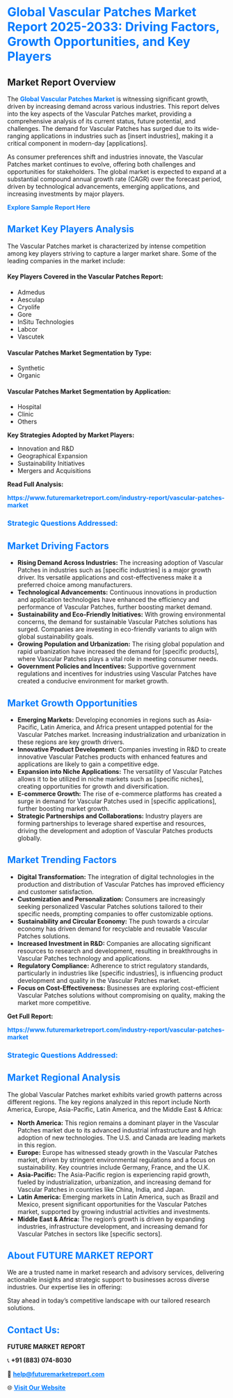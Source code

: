 <h1 style="color: #007BFF;">Global Vascular Patches Market Report 2025-2033: Driving Factors, Growth Opportunities, and Key Players</h1>

<section id="overview">
<h2>Market Report Overview</h2>
<p>The <a href="https://www.futuremarketreport.com/industry-report/vascular-patches-market" style="color: #007BFF; text-decoration: none;"><strong>Global Vascular Patches Market</strong></a> is witnessing significant growth, driven by increasing demand across various industries. This report delves into the key aspects of the Vascular Patches market, providing a comprehensive analysis of its current status, future potential, and challenges. The demand for Vascular Patches has surged due to its wide-ranging applications in industries such as [insert industries], making it a critical component in modern-day [applications].</p>
<p>As consumer preferences shift and industries innovate, the Vascular Patches market continues to evolve, offering both challenges and opportunities for stakeholders. The global market is expected to expand at a substantial compound annual growth rate (CAGR) over the forecast period, driven by technological advancements, emerging applications, and increasing investments by major players.</p>
</section>

<section id="overview">
<p><a href="https://www.futuremarketreport.com/request-sample/reportId=89644" style="color: #007BFF; text-decoration: none;"><strong>Explore Sample Report Here</strong></a></p>
</section>

<section id="key-players">
<h2 style="color: #007BFF;">Market Key Players Analysis</h2>
<p>The Vascular Patches market is characterized by intense competition among key players striving to capture a larger market share. Some of the leading companies in the market include:</p>
<h4>Key Players Covered in the Vascular Patches Report:</h4>
<ul><li>Admedus</li><li>Aesculap</li><li>Cryolife</li><li>Gore</li><li>InSitu Technologies</li><li>Labcor</li><li>Vascutek</li></ul>
<h4>Vascular Patches Market Segmentation by Type:</h4>
<ul><li>Synthetic</li><li>Organic</li></ul>

<h4>Vascular Patches Market Segmentation by Application:</h4>
<ul><li>Hospital</li><li>Clinic</li><li>Others</li></ul>
<p><strong>Key Strategies Adopted by Market Players:</strong></p>
<ul>
<li>Innovation and R&D</li>
<li>Geographical Expansion</li>
<li>Sustainability Initiatives</li>
<li>Mergers and Acquisitions</li>
</ul>
</section>

<section>
<p><strong>Read Full Analysis: </strong></p><a href="https://www.futuremarketreport.com/industry-report/vascular-patches-market" style="color: #007BFF; text-decoration: none;"><strong>https://www.futuremarketreport.com/industry-report/vascular-patches-market</strong></a>
<h3 style="color: #007BFF;">Strategic Questions Addressed:</h3>
</section>

<section id="driving-factors">
<h2 style="color: #007BFF;">Market Driving Factors</h2>
<ul>
<li><strong>Rising Demand Across Industries:</strong> The increasing adoption of Vascular Patches in industries such as [specific industries] is a major growth driver. Its versatile applications and cost-effectiveness make it a preferred choice among manufacturers.</li>
<li><strong>Technological Advancements:</strong> Continuous innovations in production and application technologies have enhanced the efficiency and performance of Vascular Patches, further boosting market demand.</li>
<li><strong>Sustainability and Eco-Friendly Initiatives:</strong> With growing environmental concerns, the demand for sustainable Vascular Patches solutions has surged. Companies are investing in eco-friendly variants to align with global sustainability goals.</li>
<li><strong>Growing Population and Urbanization:</strong> The rising global population and rapid urbanization have increased the demand for [specific products], where Vascular Patches plays a vital role in meeting consumer needs.</li>
<li><strong>Government Policies and Incentives:</strong> Supportive government regulations and incentives for industries using Vascular Patches have created a conducive environment for market growth.</li>
</ul>
</section>

<section id="growth-opportunities">
<h2 style="color: #007BFF;">Market Growth Opportunities</h2>
<ul>
<li><strong>Emerging Markets:</strong> Developing economies in regions such as Asia-Pacific, Latin America, and Africa present untapped potential for the Vascular Patches market. Increasing industrialization and urbanization in these regions are key growth drivers.</li>
<li><strong>Innovative Product Development:</strong> Companies investing in R&D to create innovative Vascular Patches products with enhanced features and applications are likely to gain a competitive edge.</li>
<li><strong>Expansion into Niche Applications:</strong> The versatility of Vascular Patches allows it to be utilized in niche markets such as [specific niches], creating opportunities for growth and diversification.</li>
<li><strong>E-commerce Growth:</strong> The rise of e-commerce platforms has created a surge in demand for Vascular Patches used in [specific applications], further boosting market growth.</li>
<li><strong>Strategic Partnerships and Collaborations:</strong> Industry players are forming partnerships to leverage shared expertise and resources, driving the development and adoption of Vascular Patches products globally.</li>
</ul>
</section>

<section id="trending-factors">
<h2 style="color: #007BFF;">Market Trending Factors</h2>
<ul>
<li><strong>Digital Transformation:</strong> The integration of digital technologies in the production and distribution of Vascular Patches has improved efficiency and customer satisfaction.</li>
<li><strong>Customization and Personalization:</strong> Consumers are increasingly seeking personalized Vascular Patches solutions tailored to their specific needs, prompting companies to offer customizable options.</li>
<li><strong>Sustainability and Circular Economy:</strong> The push towards a circular economy has driven demand for recyclable and reusable Vascular Patches solutions.</li>
<li><strong>Increased Investment in R&D:</strong> Companies are allocating significant resources to research and development, resulting in breakthroughs in Vascular Patches technology and applications.</li>
<li><strong>Regulatory Compliance:</strong> Adherence to strict regulatory standards, particularly in industries like [specific industries], is influencing product development and quality in the Vascular Patches market.</li>
<li><strong>Focus on Cost-Effectiveness:</strong> Businesses are exploring cost-efficient Vascular Patches solutions without compromising on quality, making the market more competitive.</li>
</ul>
</section>

<section>
<p><strong>Get Full Report: </strong></p><a href="https://www.futuremarketreport.com/industry-report/vascular-patches-market" style="color: #007BFF; text-decoration: none;"><strong>https://www.futuremarketreport.com/industry-report/vascular-patches-market</strong></a>
<h3 style="color: #007BFF;">Strategic Questions Addressed:</h3>
</section>


<section id="regional-analysis">
<h2 style="color: #007BFF;">Market Regional Analysis</h2>
<p>The global Vascular Patches market exhibits varied growth patterns across different regions. The key regions analyzed in this report include North America, Europe, Asia-Pacific, Latin America, and the Middle East & Africa:</p>
<ul>
<li><strong>North America:</strong> This region remains a dominant player in the Vascular Patches market due to its advanced industrial infrastructure and high adoption of new technologies. The U.S. and Canada are leading markets in this region.</li>
<li><strong>Europe:</strong> Europe has witnessed steady growth in the Vascular Patches market, driven by stringent environmental regulations and a focus on sustainability. Key countries include Germany, France, and the U.K.</li>
<li><strong>Asia-Pacific:</strong> The Asia-Pacific region is experiencing rapid growth, fueled by industrialization, urbanization, and increasing demand for Vascular Patches in countries like China, India, and Japan.</li>
<li><strong>Latin America:</strong> Emerging markets in Latin America, such as Brazil and Mexico, present significant opportunities for the Vascular Patches market, supported by growing industrial activities and investments.</li>
<li><strong>Middle East & Africa:</strong> The region’s growth is driven by expanding industries, infrastructure development, and increasing demand for Vascular Patches in sectors like [specific sectors].</li>
</ul>
</section>

<footer>
<h2 style="color: #007BFF;">About FUTURE MARKET REPORT</h2>
<p>We are a trusted name in market research and advisory services, delivering actionable insights and strategic support to businesses across diverse industries. Our expertise lies in offering:</p>

<p>Stay ahead in today’s competitive landscape with our tailored research solutions.</p>

<h2 style="color: #007BFF;">Contact Us:</h2>
<p><strong>FUTURE MARKET REPORT</strong></p>
<p>📞 <strong>+91 (883) 074-8030</strong></p>
<p>📧 <strong><a href="mailto:help@futuremarketreport.com" style="color: #007BFF;">help@futuremarketreport.com</a></strong></p>
<p>🌐 <strong><a href="https://www.futuremarketreport.com/" style="color: #007BFF;">Visit Our Website</a></strong></p>
</footer>
